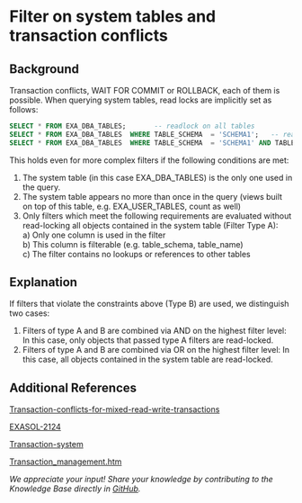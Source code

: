 # Filter on system tables and transaction conflicts 
## Background

Transaction conflicts, WAIT FOR COMMIT or ROLLBACK, each of them is possible. When querying system tables, read locks are implicitly set as follows:


```sql
SELECT * FROM EXA_DBA_TABLES;       -- readlock on all tables  
SELECT * FROM EXA_DBA_TABLES  WHERE TABLE_SCHEMA  = 'SCHEMA1';   -- readlock on tables in SCHEMA1  
SELECT * FROM EXA_DBA_TABLES  WHERE TABLE_SCHEMA  = 'SCHEMA1' AND TABLE_NAME = 'TABLE1';        -- readlock on table SCHEMA1.TABLE1 
```
This holds even for more complex filters if the following conditions are met:  
1) The system table (in this case EXA_DBA_TABLES) is the only one used in the query.  
2) The system table appears no more than once in the query (views built on top of this table, e.g. EXA_USER_TABLES, count as well)  
3) Only filters which meet the following requirements are evaluated without read-locking all objects contained in the system table (Filter Type A):  
a) Only one column is used in the filter  
b) This column is filterable (e.g. table_schema, table_name)  
c) The filter contains no lookups or references to other tables

## Explanation

If filters that violate the constraints above (Type B) are used, we distinguish two cases:  
1) Filters of type A and B are combined via AND on the highest filter level: In this case, only objects that passed type A filters are read-locked.  
2) Filters of type A and B are combined via OR on the highest filter level: In this case, all objects contained in the system table are read-locked.

## Additional References

[Transaction-conflicts-for-mixed-read-write-transactions](https://exasol.my.site.com/s/article/Transaction-Conflicts-for-Mixed-Read-Write-Transactions) 

[EXASOL-2124](https://www.exasol.com/support/browse/EXASOL-2124) 

[Transaction-system](https://exasol.my.site.com/s/article/Transaction-System) 

[Transaction_management.htm](https://docs.exasol.com/database_concepts/transaction_management.htm) 

*We appreciate your input! Share your knowledge by contributing to the Knowledge Base directly in [GitHub](https://github.com/exasol/public-knowledgebase).* 